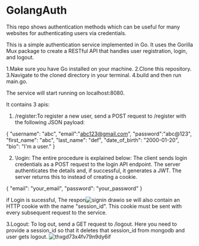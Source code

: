 # GolangAuth
This repo shows authentication methods which can be useful for many websites for authenticating users via credentials.

This is a simple authentication service implemented in Go. It uses the Gorilla Mux package to create a RESTful API that handles user registration, login, and logout.


1.Make sure you have Go installed on your machine.
2.Clone this repository.
3.Navigate to the cloned directory in your terminal.
4.build and then run main.go.

The service will start running on localhost:8080.

It contains 3 apis:
1. /register:To register a new user, send a POST request to /register with the following JSON payload:

{
  "username": "abc",
  "email":"abc123@gmail.com",
  "password":"abc@123",
  "first_name": "abc",
  "last_name": "def",
  "date_of_birth": "2000-01-20",
  "bio": "I'm a user."
}

2. \login: The entire procedure is explained below: The client sends login credentials as a POST request to the login API endpoint. The server authenticates the details and, if successful, it generates a JWT. The server returns this to instead of creating a cookie.

{
  "email": "your_email",
  "password": "your_password"
}
 
if Login is sucessful, The respon![signin drawio](https://user-images.githubusercontent.com/76638891/220615185-5bf40187-d296-402c-8ab6-973820aae1f8.svg)
se will also contain an HTTP cookie with the name "session_id". This cookie must be sent with every subsequent request to the service.

3.Logout: To log out, send a GET request to /logout. Here you need to provide a session_id so that it deletes that session_id from mongodb and user gets logout.
![thxgd73x4fv79n9dy6if](https://user-images.githubusercontent.com/76638891/220615245-8b51f641-25ff-4264-b0af-1ca01e5d206b.jpg)
